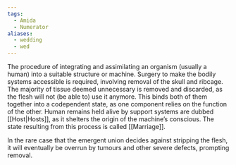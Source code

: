 ```yaml
---
tags:
  - Amida
  - Numerator
aliases:
  - wedding
  - wed
---
```

The procedure of integrating and assimilating an organism (usually a human) into a suitable structure or machine. Surgery to make the bodily systems accessible is required, involving removal of the skull and ribcage. The majority of tissue deemed unnecessary is removed and discarded, as the flesh will not (be able to) use it anymore. 
This binds both of them together into a codependent state, as one component relies on the function of the other. 
Human remains held alive by support systems are dubbed [[Host|Hosts]], as it shelters the origin of the machine’s conscious. 
The state resulting from this process is called [[Marriage]]. 


In the rare case that the emergent union decides against stripping the flesh, it will eventually be overrun by tumours and other severe defects, prompting removal. 
